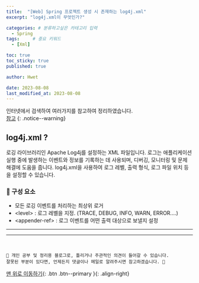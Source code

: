 ```yaml
---
title:  "[Web] Spring 프로젝트 생성 시 존재하는 log4j.xml"  
excerpt: "log4j.xml이 무엇인가?"

categories: # 분류하고싶은 카테고리 입력
  - Spring
tags:     # 중요 키워드
  - [Xml]

toc: true
toc_sticky: true
published: true

author: Hwet

date: 2023-08-08
last_modified_at: 2023-08-08
---
```


인터넷에서 검색하여 여러가지를 참고하여 정리하였습니다.  
[참고]()
{: .notice--warning}


## log4j.xml ?

로깅 라이브러리인 Apache Log4j를 설정하는 XML 파일입니다. 
로그는 애플리케이션 실행 중에 발생하는 이벤트와 정보를 기록하는 데 사용되며, 디버깅, 모니터링 및 문제 해결에 도움을 줍니다. 
log4j.xml을 사용하여 로그 레벨, 출력 형식, 로그 파일 위치 등을 설정할 수 있습니다.

### 📌 구성 요소

> <root>

- 모든 로깅 이벤트를 처리하는 최상위 로거
- &lt;level&gt; : 로그 레벨을 지정. (TRACE, DEBUG, INFO, WARN, ERROR....)
- &lt;appender-ref&gt; : 로그 이벤트를 어떤 출력 대상으로 보낼지 설정

 





*** 



***
<br>
    
    📢 개인 공부 및 정리용 블로그로, 틀리거나 주관적인 의견이 들어갈 수 있습니다.
    잘못된 부분이 있다면, 언제든지 댓글이나 메일로 알려주시면 참고하겠습니다. 🔔

[맨 위로 이동하기](#){: .btn .btn--primary }{: .align-right}